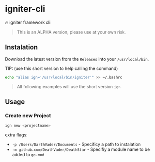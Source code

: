 # igniter-cli

🔥️ igniter framework cli

> This is an ALPHA version, please use at your own risk.

## Instalation

Download the latest version from the `Releases` into your `/usr/local/bin`.

TIP: (use this short version to help calling the command)
```bash
echo "alias ign='/usr/local/bin/igniter'" >> ~/.bashrc
```

> All following examples will use the short version `ign`

## Usage

### Create new Project

```bash
ign new <projectname>
```

extra flags:

* `-p /Users/DarthVader/Documents` - Specificy a path to instalation
* `-m github.com/DeathVader/DeathStar` - Specifiy a module name to be added to `go.mod`

